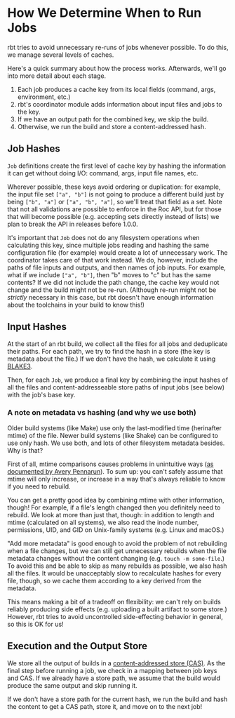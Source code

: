 # How We Determine When to Run Jobs

rbt tries to avoid unnecessary re-runs of jobs whenever possible.
To do this, we manage several levels of caches.

Here's a quick summary about how the process works.
Afterwards, we'll go into more detail about each stage.

1. Each job produces a cache key from its local fields (command, args, environment, etc.)
2. rbt's coordinator module adds information about input files and jobs to the key.
3. If we have an output path for the combined key, we skip the build.
4. Otherwise, we run the build and store a content-addressed hash.

## Job Hashes

`Job` definitions create the first level of cache key by hashing the information it can get without doing I/O: command, args, input file names, etc.

Wherever possible, these keys avoid ordering or duplication: for example, the input file set `["a", "b"]` is not going to produce a different build just by being `["b", "a"]` or `["a", "b", "a"]`, so we'll treat that field as a set.
Note that not all validations are possible to enforce in the Roc API, but for those that will become possible (e.g. accepting sets directly instead of lists) we plan to break the API in releases before 1.0.0.

It's important that `Job` does not do any filesystem operations when calculating this key, since multiple jobs reading and hashing the same configuration file (for example) would create a lot of unnecessary work.
The coordinator takes care of that work instead.
We do, however, include the paths of file inputs and outputs, and then names of job inputs.
For example, what if we include `["a", "b"]`, then "b" moves to "c" but has the same contents?
If we did not include the path change, the cache key would not change and the build might not be re-run.
(Although re-run might not be *strictly* necessary in this case, but rbt doesn't have enough information about the toolchains in your build to know this!)

## Input Hashes

At the start of an rbt build, we collect all the files for all jobs and deduplicate their paths.
For each path, we try to find the hash in a store (the key is metadata about the file.)
If we don't have the hash, we calculate it using [BLAKE3](https://en.wikipedia.org/wiki/BLAKE_(hash_function)#BLAKE3).

Then, for each `Job`, we produce a final key by combining the input hashes of all the files and content-addresseable store paths of input jobs (see below) with the job's base key.

### A note on metadata vs hashing (and why we use both)

Older build systems (like Make) use only the last-modified time (herinafter mtime) of the file.
Newer build systems (like Shake) can be configured to use only hash.
We use both, and lots of other filesystem metadata besides.
Why is that?

First of all, mtime comparisons causes problems in unintuitive ways ([as documented by Avery Pennarun](https://apenwarr.ca/log/20181113)).
To sum up: you can't safely assume that mtime will only increase, or increase in a way that's always reliable to know if you need to rebuild.

You can get a pretty good idea by combining mtime with other information, though!
For example, if a file's length changed then you definitely need to rebuild.
We look at more than just that, though: in addition to length and mtime (calculated on all systems), we also read the inode number, permissions, UID, and GID on Unix-family systems (e.g. Linux and macOS.)

"Add more metadata" is good enough to avoid the problem of not rebuilding when a file changes, but we can still get unnecessary rebuilds when the file metadata changes without the content changing (e.g. `touch -m some-file`.)
To avoid this and be able to skip as many rebuilds as possible, we also hash all the files.
It would be unacceptably slow to recalculate hashes for every file, though, so we cache them according to a key derived from the metadata.

This means making a bit of a tradeoff on flexibility: we can't rely on builds reliably producing side effects (e.g. uploading a built artifact to some store.)
However, rbt tries to avoid uncontrolled side-effecting behavior in general, so this is OK for us!

## Execution and the Output Store

We store all the output of builds in a [content-addressed store (CAS)](https://en.wikipedia.org/wiki/Content-addressable_storage).
As the final step before running a job, we check in a mapping between job keys and CAS.
If we already have a store path, we assume that the build would produce the same output and skip running it.

If we don't have a store path for the current hash, we run the build and hash the content to get a CAS path, store it, and move on to the next job!

